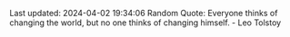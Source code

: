 Last updated: 2024-04-02 19:34:06
Random Quote: Everyone thinks of changing the world, but no one thinks of changing himself. - Leo Tolstoy